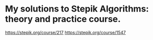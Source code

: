 # My solutions to Stepik Algorithms: theory and practice course.
https://stepik.org/course/217
https://stepik.org/course/1547

